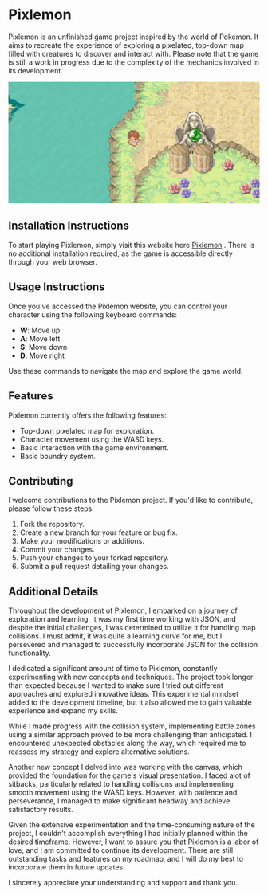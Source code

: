 # Pixlemon

Pixlemon is an unfinished game project inspired by the world of Pokémon. It aims to recreate the experience of exploring a pixelated, top-down map filled with creatures to discover and interact with. Please note that the game is still a work in progress due to the complexity of the mechanics involved in its development.

![an ingame image](./assets/images/mk-img.png)

## Installation Instructions

To start playing Pixlemon, simply visit this website here [Pixlemon]( https://pages.git.generalassemb.ly/kemen0/Project-One/) . There is no additional installation required, as the game is accessible directly through your web browser.

## Usage Instructions

Once you've accessed the Pixlemon website, you can control your character using the following keyboard commands:

- **W**: Move up
- **A**: Move left
- **S**: Move down
- **D**: Move right

Use these commands to navigate the map and explore the game world.

## Features

Pixlemon currently offers the following features:

- Top-down pixelated map for exploration.
- Character movement using the WASD keys.
- Basic interaction with the game environment.
- Basic boundry system.

## Contributing

I welcome contributions to the Pixlemon project. If you'd like to contribute, please follow these steps:

1. Fork the repository.
2. Create a new branch for your feature or bug fix.
3. Make your modifications or additions.
4. Commit your changes.
5. Push your changes to your forked repository.
6. Submit a pull request detailing your changes.


## Additional Details
Throughout the development of Pixlemon, I embarked on a journey of exploration and learning. It was my first time working with JSON, and despite the initial challenges, I was determined to utilize it for handling map collisions. I must admit, it was quite a learning curve for me, but I persevered and managed to successfully incorporate JSON for the collision functionality.

I dedicated a significant amount of time to Pixlemon, constantly experimenting with new concepts and techniques. The project took longer than expected because I wanted to make sure I tried out different approaches and explored innovative ideas. This experimental mindset added to the development timeline, but it also allowed me to gain valuable experience and expand my skills.

While I made progress with the collision system, implementing battle zones using a similar approach proved to be more challenging than anticipated. I encountered unexpected obstacles along the way, which required me to reassess my strategy and explore alternative solutions.

Another new concept I delved into was working with the canvas, which provided the foundation for the game's visual presentation. I faced alot of sitbacks, particularly related to handling collisions and implementing smooth movement using the WASD keys. However, with patience and perseverance, I managed to make significant headway and achieve satisfactory results.

Given the extensive experimentation and the time-consuming nature of the project, I couldn't accomplish everything I had initially planned within the desired timeframe. However, I want to assure you that Pixlemon is a labor of love, and I am committed to continue its development. There are still outstanding tasks and features on my roadmap, and I will do my best to incorporate them in future updates.

I sincerely appreciate your understanding and support and thank you.



